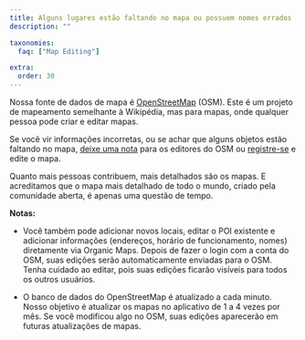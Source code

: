 ```yaml
---
title: Alguns lugares estão faltando no mapa ou possuem nomes errados
description: ""

taxonomies:
  faq: ["Map Editing"]

extra:
  order: 30
---
```


Nossa fonte de dados de mapa é [OpenStreetMap](https://welcome.openstreetmap.org/) (OSM). Este é um projeto de mapeamento semelhante à Wikipédia, mas para mapas, onde qualquer pessoa pode criar e editar mapas.

Se você vir informações incorretas, ou se achar que alguns objetos estão faltando no mapa, [deixe uma nota](https://www.openstreetmap.org/note/new) para os editores do OSM ou [registre-se](https://www.openstreetmap.org/user/new) e edite o mapa.

Quanto mais pessoas contribuem, mais detalhados são os mapas. E acreditamos que o mapa mais detalhado de todo o mundo, criado pela comunidade aberta, é apenas uma questão de tempo.

**Notas:**

* Você também pode adicionar novos locais, editar o POI existente e adicionar informações (endereços, horário de funcionamento, nomes) diretamente via Organic Maps. Depois de fazer o login com a conta do OSM, suas edições serão automaticamente enviadas para o OSM. Tenha cuidado ao editar, pois suas edições ficarão visíveis para todos os outros usuários.

* O banco de dados do OpenStreetMap é atualizado a cada minuto. Nosso objetivo é atualizar os mapas no aplicativo de 1 a 4 vezes por mês. Se você modificou algo no OSM, suas edições aparecerão em futuras atualizações de mapas.
